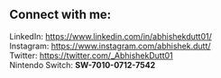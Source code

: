 ## Connect with me:
LinkedIn: https://www.linkedin.com/in/abhishekdutt01/ <br/>
Instagram: https://www.instagram.com/abhishek.dutt/ <br/>
Twitter: https://twitter.com/_AbhishekDutt01 <br/>
Nintendo Switch: **SW-7010-0712-7542** <br/>
